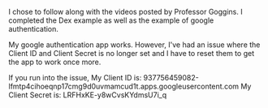 I chose to follow along with the videos posted by Professor Goggins. I completed the Dex example as well as the example of google authentication. 

My google authentication app works. However, I've had an issue where the Client ID and Client Secret is no longer set and I have to reset them to get the app to work once more. 

If you run into the issue,
My Client ID is: 937756459082-lfmtp4cihoeqnp17cmg9d0uvmamcud1t.apps.googleusercontent.com
My Client Secret is: LRFHxKE-y8wCvsKYdmsU7i_q


